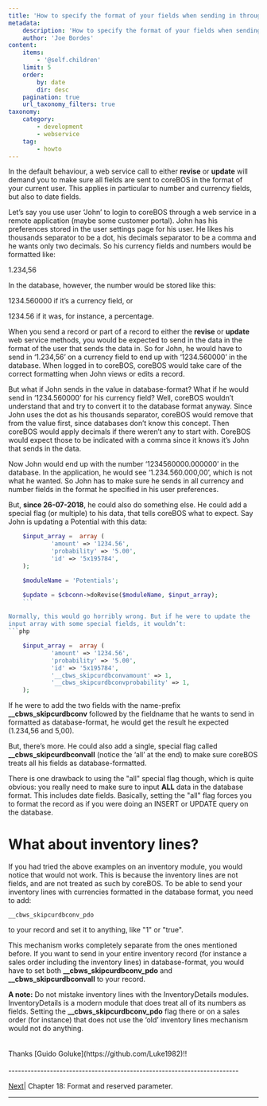 ```yaml
---
title: 'How to specify the format of your fields when sending in through web service'
metadata:
    description: 'How to specify the format of your fields when sending in through web service'
    author: 'Joe Bordes'
content:
    items:
        - '@self.children'
    limit: 5
    order:
        by: date
        dir: desc
    pagination: true
    url_taxonomy_filters: true
taxonomy:
    category:
        - development
        - webservice
    tag:
        - howto
---
```


In the default behaviour, a web service call to either **revise** or
**update** will demand you to make sure all fields are sent to coreBOS
in the format of your current user. This applies in particular to number
and currency fields, but also to date fields.

Let’s say you use user ‘John’ to login to coreBOS through a web service
in a remote application (maybe some customer portal). John has his
preferences stored in the user settings page for his user. He likes his
thousands separator to be a dot, his decimals separator to be a comma
and he wants only two decimals. So his currency fields and numbers would
be formatted like:

1.234,56

In the database, however, the number would be stored like this:

1234.560000 if it’s a currency field, or

1234.56 if it was, for instance, a percentage.

When you send a record or part of a record to either the **revise** or
**update** web service methods, you would be expected to send in the
data in the format of the user that sends the data in. So for John, he
would have to send in ‘1.234,56’ on a currency field to end up with
‘1234.560000’ in the database. When logged in to coreBOS, coreBOS would
take care of the correct formatting when John views or edits a record.

But what if John sends in the value in database-format? What if he would
send in ‘1234.560000’ for his currency field? Well, coreBOS wouldn’t
understand that and try to convert it to the database format anyway.
Since John uses the dot as his thousands separator, coreBOS would remove
that from the value first, since databases don’t know this concept. Then
coreBOS would apply decimals if there weren’t any to start with. CoreBOS
would expect those to be indicated with a comma since it knows it’s John
that sends in the data.

Now John would end up with the number ‘1234560000.000000’ in the
database. In the application, he would see ‘1.234.560.000,00’, which is
not what he wanted. So John has to make sure he sends in all currency
and number fields in the format he specified in his user preferences.

But, **since 26-07-2018**, he could also do something else. He could add
a special flag (or multiple) to his data, that tells coreBOS what to
expect. Say John is updating a Potential with this data:
```php
    $input_array =  array (
            'amount' => '1234.56',
            'probability' => '5.00',
            'id' => '5x195784',
    );

    $moduleName = 'Potentials';

    $update = $cbconn->doRevise($moduleName, $input_array);
    ```

Normally, this would go horribly wrong. But if he were to update the
input array with some special fields, it wouldn’t:
```php

    $input_array =  array (
            'amount' => '1234.56',
            'probability' => '5.00',
            'id' => '5x195784',
            '__cbws_skipcurdbconvamount' => 1,
            '__cbws_skipcurdbconvprobability' => 1,
    );
```   

If he were to add the two fields with the name-prefix
**\_\_cbws\_skipcurdbconv** followed by the fieldname that he wants to
send in formatted as database-format, he would get the result he
expected (1.234,56 and 5,00).

But, there’s more. He could also add a single, special flag called
**\_\_cbws\_skipcurdbconvall** (notice the ‘all’ at the end) to make
sure coreBOS treats all his fields as database-formatted.

There is one drawback to using the "all" special flag though, which is
quite obvious: you really need to make sure to input **ALL** data in the
database format. This includes date fields. Basically, setting the "all"
flag forces you to format the record as if you were doing an INSERT or
UPDATE query on the database.

What about inventory lines?
===========================

If you had tried the above examples on an inventory module, you would
notice that would not work. This is because the inventory lines are not
fields, and are not treated as such by coreBOS. To be able to send your
inventory lines with currencies formatted in the database format, you
need to add:

    __cbws_skipcurdbconv_pdo

to your record and set it to anything, like "1" or "true".

This mechanism works completely separate from the ones mentioned before.
If you want to send in your entire inventory record (for instance a
sales order including the inventory lines) in database-format, you would
have to set both **\_\_cbws\_skipcurdbconv\_pdo** and
**\_\_cbws\_skipcurdbconvall** to your record.

<div class="notices blue"> 
<strong>A note:</strong> Do not mistake inventory
lines with the InventoryDetails modules. InventoryDetails is a modern
module that does treat all of its numbers as fields. Setting the
<strong>__cbws_skipcurdbconv_pdo</strong> flag there or on a sales order (for
instance) that does not use the ‘old’ inventory lines mechanism would
not do anything. </div>
<br>
<br>
<div class="notices blue"> 
Thanks [Guido
Goluke](https://github.com/Luke1982)!! </div>


<br>
------------------------------------------------------------------------

[Next](http://localhost/coreBOSDocumentation/configuration-tools/webservice-development/reservedparameter)| Chapter 18: Format and reserved parameter.


------------------------------------------------------------------------